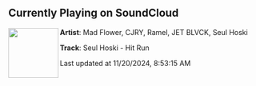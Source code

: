 ## Currently Playing on SoundCloud

[<img align="left" width="100" src="https://i1.sndcdn.com/artworks-ryYsjgwu0yDyuEuF-dOtPfA-t500x500.png">](https://soundcloud.com/speedworldrecs/seul-hoski-hit-run?in=saxurn/sets/chopped)

**Artist**: Mad Flower, CJRY, Ramel, JET BLVCK, Seul Hoski 

**Track**: Seul Hoski - Hit Run

Last updated at 11/20/2024, 8:53:15 AM

